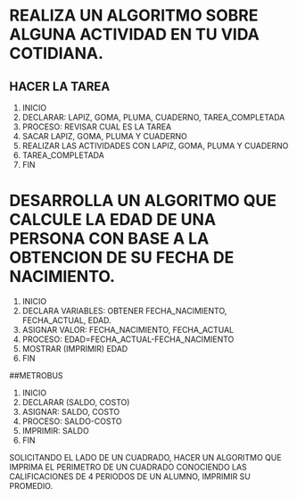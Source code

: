 # REALIZA UN ALGORITMO SOBRE ALGUNA ACTIVIDAD EN TU VIDA COTIDIANA.
## HACER LA TAREA
1. INICIO
2. DECLARAR: LAPIZ, GOMA, PLUMA, CUADERNO, TAREA_COMPLETADA
3. PROCESO: REVISAR CUAL ES LA TAREA
4. SACAR LAPIZ, GOMA, PLUMA Y CUADERNO
5. REALIZAR LAS ACTIVIDADES CON LAPIZ, GOMA, PLUMA Y CUADERNO
6. TAREA_COMPLETADA
7. FIN








# DESARROLLA UN ALGORITMO QUE CALCULE LA EDAD DE UNA PERSONA CON BASE A LA OBTENCION DE SU FECHA DE NACIMIENTO.

1. INICIO
2. DECLARA VARIABLES: OBTENER FECHA_NACIMIENTO, FECHA_ACTUAL, EDAD.
3. ASIGNAR VALOR: FECHA_NACIMIENTO, FECHA_ACTUAL
4. PROCESO: EDAD=FECHA_ACTUAL-FECHA_NACIMIENTO
5. MOSTRAR (IMPRIMIR) EDAD
6. FIN


##METROBUS

1. INICIO
2. DECLARAR (SALDO, COSTO)
3. ASIGNAR: SALDO, COSTO
4. PROCESO: SALDO-COSTO
5. IMPRIMIR: SALDO
6. FIN


SOLICITANDO EL LADO DE UN CUADRADO, HACER UN ALGORITMO QUE IMPRIMA EL PERIMETRO DE UN CUADRADO 
CONOCIENDO LAS CALIFICACIONES DE 4 PERIODOS DE UN ALUMNO, IMPRIMIR SU PROMEDIO.
